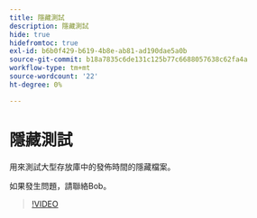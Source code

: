 ```yaml
---
title: 隱藏測試
description: 隱藏測試
hide: true
hidefromtoc: true
exl-id: b6b0f429-b619-4b8e-ab81-ad190dae5a0b
source-git-commit: b18a7835c6de131c125b77c6688057638c62fa4a
workflow-type: tm+mt
source-wordcount: '22'
ht-degree: 0%

---
```


# 隱藏測試

用來測試大型存放庫中的發佈時間的隱藏檔案。

如果發生問題，請聯絡Bob。


>[!VIDEO](https://video.tv.adobe.com/v/3442750/?quality=12&learn=on)
